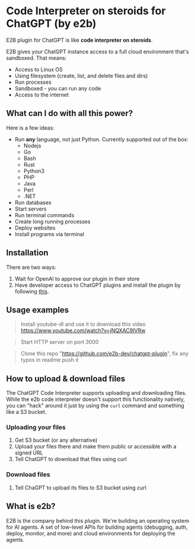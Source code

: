 # Code Interpreter on steroids for ChatGPT (by e2b)

E2B plugin for ChatGPT is like **code interpreter on steroids**.

E2B gives your ChatGPT instance access to a full cloud environment that's sandboxed. That means:
- Access to Linux OS
- Using filesystem (create, list, and delete files and dirs)
- Run processes
- Sandboxed - you can run any code
- Access to the internet

## What can I do with all this power?
Here is a few ideas:
- Run **any** language, not just Python. Currently supported out of the box:
  - Nodejs
  - Go
  - Bash
  - Rust
  - Python3
  - PHP
  - Java
  - Perl
  - .NET
- Run databases
- Start servers
- Run terminal commands
- Create long running processes
- Deploy websites
- Install programs via terminal

## Installation
There are two ways:
1. Wait for OpenAI to approve our plugin in their store
2. Have developer access to ChatGPT plugins and install the plugin by following [this](https://github.com/openai/plugins-quickstart#setup-locally).

## Usage examples
> Install youtube-dl and use it to download this video https://www.youtube.com/watch?v=jNQXAC9IVRw

> Start HTTP server on port 3000

> Clone this repo "https://github.com/e2b-dev/chatgpt-plugin", fix any typos in readme push it

## How to upload & download files
The ChatGPT Code Interpreter supports uploading and downloading files. While the e2b code interpreter doesn't support this functionality natively, you can "hack" around it just by using the `curl` command and something like a S3 bucket. 

### Uploading your files
1. Get S3 bucket (or any alternative)
2. Upload your files there and make them public or accessible with a signed URL
3. Tell ChatGPT to download that files using curl

### Download files
1. Tell ChaGPT to upload its files to S3 bucket using curl

## What is e2b?
E2B is the company behind this plugin. We're building an operating system for AI agents. A set of low-level APIs for building agents (debugging, auth, deploy, monitor, and more) and cloud environments for deploying the agents.
